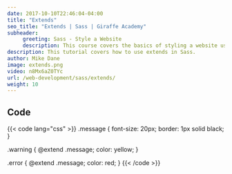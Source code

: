 ```yaml
---
date: 2017-10-10T22:46:04-04:00
title: "Extends"
seo_title: "Extends | Sass | Giraffe Academy"
subheader:
     greeting: Sass - Style a Website
     description: This course covers the basics of styling a website using Sass. Work your way through the videos and we'll teach you everything you need to know to style a basic website!
description: This tutorial covers how to use extends in Sass.
author: Mike Dane
image: extends.png
video: n8Mx6aZ0TYc
url: /web-development/sass/extends/
weight: 10
---
```


## Code

{{< code lang="css" >}}
.message {
     font-size: 20px;
     border: 1px solid black;
}

.warning {
     @extend .message;
     color: yellow;
}

.error {
     @extend .message;
     color: red;
}
{{< /code >}}